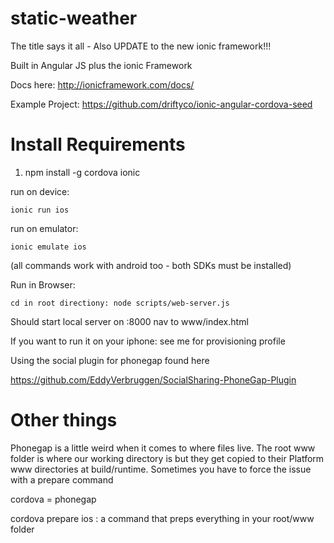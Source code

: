 static-weather
==============

The title says it all - Also UPDATE to the new ionic framework!!!

Built in Angular JS plus the ionic Framework

Docs here: http://ionicframework.com/docs/

Example Project: https://github.com/driftyco/ionic-angular-cordova-seed


Install Requirements
====================

1. npm install -g cordova ionic


run on device:

    ionic run ios

run on emulator:

    ionic emulate ios

(all commands work with android too - both SDKs must be installed)

  Run in Browser:

    cd in root directiony: node scripts/web-server.js 

Should start local server on :8000 nav to www/index.html

If you want to run it on your iphone: see me for provisioning profile

Using the social plugin for phonegap found here 

https://github.com/EddyVerbruggen/SocialSharing-PhoneGap-Plugin

Other things
====================

Phonegap is a little weird when it comes to where files live. The root www folder is where our working directory is but they get copied to their Platform www directories at build/runtime. Sometimes you have to force the issue with a prepare command


cordova = phonegap

cordova prepare ios : a command that preps everything in your root/www folder 
